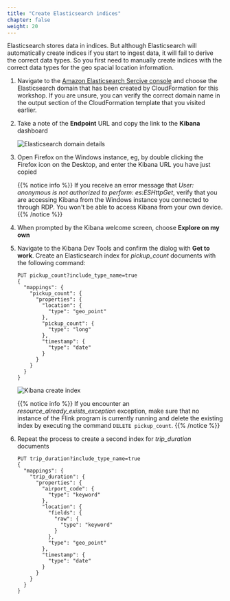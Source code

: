 ```yaml
---
title: "Create Elasticsearch indices"
chapter: false
weight: 20
---
```


Elasticsearch stores data in indices. But although Elasticsearch will automatically create indices if you start to ingest data, it will fail to derive the correct data types. So you first need to manually create indices with the correct data types for the geo spacial location information.

1. Navigate to the [Amazon Elasticsearch Sercive console](https://console.aws.amazon.com/es/) and choose the Elasticsearch domain that has been created by CloudFormation for this workshop. If you are unsure, you can verify the correct domain name in the output section of the CloudFormation template that you visited earlier.

1. Take a note of the **Endpoint** URL and copy the link to the **Kibana** dashboard

	![Elasticsearch domain details](/images/aes-domain-details.png)

1. Open Firefox on the Windows instance, eg, by double clicking the Firefox icon on the Desktop, and enter the Kibana URL you have just copied

	{{% notice info %}}
If you receive an error message that *User: anonymous is not authorized to perform: es:ESHttpGet*, verify that you are accessing Kibana from the Windows instance you connected to through RDP. You won't be able to access Kibana from your own device.
	{{% /notice %}}

1. When prompted by the Kibana welcome screen, choose **Explore on my own**

1. Navigate to the Kibana Dev Tools and confirm the dialog with **Get to work**. Create an Elasticsearch index for *pickup_count* documents with the following command:

	```
	PUT pickup_count?include_type_name=true
	{
	  "mappings": {
	    "pickup_count": {
	      "properties": {
	        "location": {
	          "type": "geo_point"
	        },
	        "pickup_count": {
	          "type": "long"
	        },
	        "timestamp": {
	          "type": "date"
	        }
	      }
	    }
	  }
	}
	```

	![Kibana create index](/images/kibana-1-create-index.png)

	{{% notice info %}}
If you encounter an *resource_already_exists_exception* exception, make sure that no instance of the Flink program is currently running and delete the existing index by executing the command `DELETE pickup_count`.
	{{% /notice %}}

1. Repeat the process to create a second index for *trip_duration* documents

	```
	PUT trip_duration?include_type_name=true
	{
	  "mappings": {
	    "trip_duration": {
	      "properties": {
	        "airport_code": {
	          "type": "keyword"
	        },
	        "location": {
	          "fields": {
	            "raw": {
	              "type": "keyword"
	            }
	          },
	          "type": "geo_point"
	        },
	        "timestamp": {
	          "type": "date"
	        }
	      }
	    }
	  }
	}
	```
